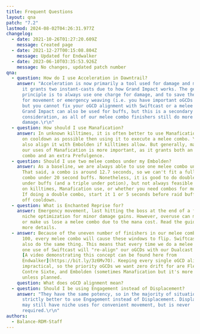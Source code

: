 ```yaml
---
title: Frequent Questions
layout: qna
patch: "7.2"
lastmod: 2024-08-02T04:26:31.977Z
changelog:
  - date: 2021-10-26T01:27:20.609Z
    message: Created page
  - date: 2021-12-27T00:15:08.804Z
    message: Updated for Endwalker
  - date: 2023-06-10T03:35:53.926Z
    message: No changes, updated patch number
qna:
  - question: How do I use Acceleration in Dawntrail?
    answer: "Acceleration is now primarily a tool used for damage and movement, as
      it grants two instant-casts due to how Grand Impact works. The general
      principle is to always use one charge for damage, and to save the second
      for movement or emergency weaving (i.e. you have important oGCDs to weave
      but you cannot fix your oGCD alignment with Swiftcast or a melee combo).
      Grand Impact can also be used for buffs, but this is a secondary
      consideration, as all of our melee combo finishers still do more
      damage.\r\n"
  - question: How should I use Manafication?
    answer: In unknown killtimes, it is often better to use Manafication as close to
      on cooldown as possible then using it to execute a melee combo. You can
      also align it with Embolden if killtimes allow. But generally, maximizing
      our uses of Manafication is more important, as it grants both an extra
      combo and an extra Prefulgence.
  - question: Should I use two melee combos under my Embolden?
    answer: As a baseline, we are always able to use one melee combo under Embolden.
      That said, a combo is around 12.7 seconds, so we can't fit a full double
      combo under 20 second buffs. Nonetheless, it is good to do double combos
      under buffs (and a triple under potion), but not always feasible depending
      on killtimes, Manafication use, or whether you need combos for movement.
      If doing a double combo, start it 1 or 5 seconds before raid buffs come
      off cooldown.
  - question: What is Enchanted Reprise for?
    answer: Emergency movement, last hitting the boss at the end of a fight, or
      niche optimization for minor damage gains. However, overuse can misalign
      or make us lose a melee combo due to the mana cost. Read the guide for
      more details.
  - answer: Because of the uneven number of finishers in our melee combo at level
      100, every melee combo will cause these windows to flip. Swiftcast will
      also do the same thing. This means that every time we do a melee combo,
      one use of Swiftcast will "re-align" our oGCDs with our Dualcast windows.
      [A video demonstrating this concept can be found here from
      Endwalker](https://bit.ly/3z6Mv7O). Keeping every single oGCD aligned is
      impractical, so the priority oGCDs we want zero drift for are Fleche,
      Contre Sixte, and Embolden (sometimes Manafication but it's more flexible)
      unless planned.
    question: What does oGCD alignment mean?
  - question: Should I be using Engagement instead of Displacement?
    answer: "They have the same potency, so in the majority of situations, it is
      strictly better to use Engagement instead of Displacement. Displacement
      may still have niche uses for convenient movement, but is never
      required.\r\n"
authors:
  - Balance-RDM-Staff
---
```


